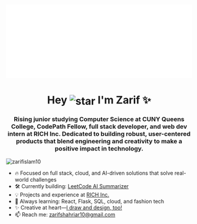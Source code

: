 <div align="center">
  <img src="https://raw.githubusercontent.com/zarifislam10/zarifislam10/main/readmebox.svg" alt="ZARIF" height="200"/>
</div>

<div align="center">

<h1>
  Hey
  <img src="https://media3.giphy.com/media/v1.Y2lkPTc5MGI3NjExcDdrY2g4Y2I4OGprNzR3YWxwcmlpYXhjOGd5M3oyMWk0cndianUyZSZlcD12MV9pbnRlcm5hbF9naWZfYnlfaWQmY3Q9cw/ObNTw8Uzwy6KQ/giphy.gif" alt="star" width="45" style="vertical-align:middle"/>
  I'm Zarif ✨
</h1>

</div>

<h3 align="center">
Rising junior studying Computer Science at CUNY Queens College, CodePath Fellow, full stack developer, and web dev intern at RICH Inc. Dedicated to building robust, user-centered products that blend engineering and creativity to make a positive impact in technology.
</h3>

<p align="left">
  <img src="https://komarev.com/ghpvc/?username=zarifislam10&label=Profile%20views&color=0e75b6&style=flat" alt="zarifislam10" />
</p>

- 🔥 Focused on full stack, cloud, and AI-driven solutions that solve real-world challenges  
- 🛠️ Currently building: [LeetCode AI Summarizer](https://github.com/zarifislam10/leetcode-ai-summarizer)  
- 💡 Projects and experience at [RICH Inc.](https://www.richinc.org/RICH/interns.html)  
- 🌱 Always learning: React, Flask, SQL, cloud, and fashion tech  
- ✨ Creative at heart—[I draw and design, too!](https://www.zarifislam.org/#creative)  
- 📫 Reach me: zarifshahriar10@gmail.com  

